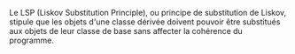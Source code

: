 Le LSP (Liskov Substitution Principle), ou principe de substitution de Liskov, stipule que les objets d'une classe dérivée doivent pouvoir être substitués aux objets de leur classe de base sans affecter la cohérence du programme.
